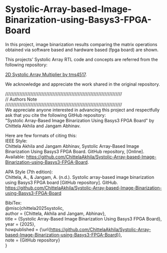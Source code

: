 # Systolic-Array-based-Image-Binarization-using-Basys3-FPGA-Board
In this project, image binarization results comparing the matrix operations obtained via software based and hardware based (fpga board) are shown.

This projects' Systolic Array RTL code and concepts are referred from the following repository:  

[2D Systolic Array Multiplier by tms4517](https://github.com/tms4517/2D-Systolic-Array-Multiplier/tree/main/rtl).  

We acknowledge and appreciate the work shared in the original repository.  

//////////////////////////////////////////////////////////////////////////  
// Authors Note  
//////////////////////////////////////////////////////////////////////////  
We appreciate anyone interested in advancing this project and respectfully ask that you cite the following GitHub repository:  
"Systolic Array-Based Image Binarization Using Basys3 FPGA Board" by Chittela Akhila and Jangam Abhinav.

Here are few formats of citing this:  
IEEE Style:  
Chittela Akhila and Jangam Abhinav, Systolic Array-Based Image Binarization Using Basys3 FPGA Board. GitHub repository, [Online]. Available: https://github.com/ChittelaAkhila/Systolic-Array-based-Image-Binarization-using-Basys3-FPGA-Board.  

APA Style (7th edition):  
Chittela, A., & Jangam, A. (n.d.). Systolic array-based image binarization using Basys3 FPGA board [GitHub repository]. GitHub. https://github.com/ChittelaAkhila/Systolic-Array-based-Image-Binarization-using-Basys3-FPGA-Board  

BibiTex:  
@misc{chittela2025systolic,  
  author       = {Chittela, Akhila and Jangam, Abhinav},  
  title        = {Systolic Array-Based Image Binarization Using Basys3 FPGA Board},  
  year         = {2025},  
  howpublished = {\url{https://github.com/ChittelaAkhila/Systolic-Array-based-Image-Binarization-using-Basys3-FPGA-Board}},  
  note         = {GitHub repository}  
}  
